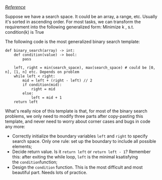 *[Reference](https://leetcode.com/discuss/general-discussion/786126/python-powerful-ultimate-binary-search-template-solved-many-problems)*

Suppose we have a search space. It could be an array, a range, etc. Usually it's sorted in ascending order. For most tasks, we can transform the requirement into the following generalized form:
Minimize k , s.t. condition(k) is True

The following code is the most generalized binary search template:

```
def binary_search(array) -> int:
    def condition(value) -> bool:
        pass

    left, right = min(search_space), max(search_space) # could be [0, n], [1, n] etc. Depends on problem
    while left < right:
        mid = left + (right - left) // 2
        if condition(mid):
            right = mid
        else:
            left = mid + 1
    return left

```

What's really nice of this template is that, for most of the binary search problems, we only need to modify three parts after copy-pasting this template, and never need to worry about corner cases and bugs in code any more:

-   Correctly initialize the boundary variables `left` and `right` to specify search space. Only one rule: set up the boundary to include all possible elements;
-   Decide return value. Is it `return left` or `return left - 1`? Remember this: after exiting the while loop, `left` is the minimal k​ satisfying the `condition`function;
-   Design the `condition` function. This is the most difficult and most beautiful part. Needs lots of practice.